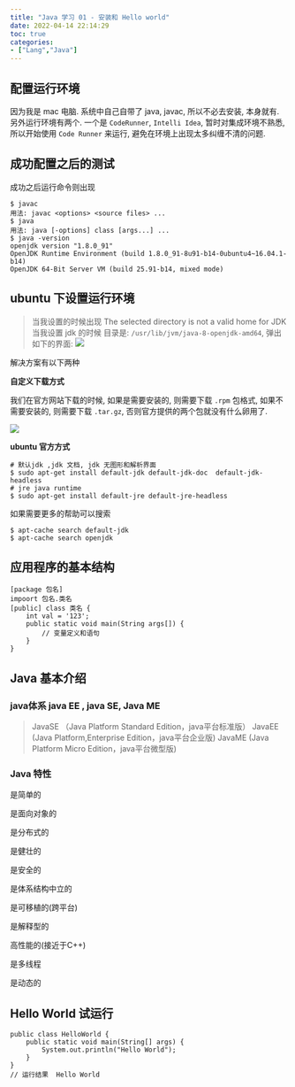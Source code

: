 ```yaml
---
title: "Java 学习 01 - 安装和 Hello world"
date: 2022-04-14 22:14:29
toc: true
categories:
- ["Lang","Java"]
---
```


## 配置运行环境
因为我是 mac 电脑. 系统中自己自带了 java, javac, 所以不必去安装, 本身就有. 另外运行环境有两个. 一个是 `CodeRunner`, `Intelli Idea`, 暂时对集成环境不熟悉, 所以开始使用 `Code Runner` 来运行, 避免在环境上出现太多纠缠不清的问题.




## 成功配置之后的测试
成功之后运行命令则出现
```
$ javac
用法: javac <options> <source files> ...
$ java
用法: java [-options] class [args...] ...
$ java -version
openjdk version "1.8.0_91"
OpenJDK Runtime Environment (build 1.8.0_91-8u91-b14-0ubuntu4~16.04.1-b14)
OpenJDK 64-Bit Server VM (build 25.91-b14, mixed mode)
```

## ubuntu 下设置运行环境
> 当我设置的时候出现 The selected directory is not a valid home for JDK
> 当我设置 jdk 的时候 目录是:  `/usr/lib/jvm/java-8-openjdk-amd64`, 弹出如下的界面:
> ![](https://file.wulicode.com/yuque/202208/04/15/3655Fd1ggnph.jpg?x-oss-process=image/resize,h_154)

解决方案有以下两种

**自定义下载方式**

我们在官方网站下载的时候, 如果是需要安装的, 则需要下载 `.rpm` 包格式, 如果不需要安装的, 则需要下载 `.tar.gz`, 否则官方提供的两个包就没有什么卵用了.

![](https://file.wulicode.com/yuque/202208/04/15/3655J73a2BCb.jpg?x-oss-process=image/resize,h_308)

**ubuntu 官方方式**
```
# 默认jdk ,jdk 文档, jdk 无图形和解析界面
$ sudo apt-get install default-jdk default-jdk-doc  default-jdk-headless
# jre java runtime
$ sudo apt-get install default-jre default-jre-headless
```
如果需要更多的帮助可以搜索
```
$ apt-cache search default-jdk
$ apt-cache search openjdk
```

## 应用程序的基本结构
```
[package 包名] 
impoort 包名.类名 
[public] class 类名 { 
    int val = '123'; 
    public static void main(String args[]) {
        // 变量定义和语句 
    } 
}
```

## Java 基本介绍

### java体系 java EE , java SE, Java ME
> JavaSE （Java Platform Standard Edition，java平台标准版）
> JavaEE (Java Platform,Enterprise Edition，java平台企业版)
> JavaME (Java Platform Micro Edition，java平台微型版)


### Java 特性
是简单的

是面向对象的

是分布式的

是健壮的

是安全的

是体系结构中立的

是可移植的(跨平台)

是解释型的

高性能的(接近于C++)

是多线程

是动态的

## Hello World 试运行
```
public class HelloWorld {
    public static void main(String[] args) {
        System.out.println("Hello World");
    }
}
// 运行结果  Hello World
```

